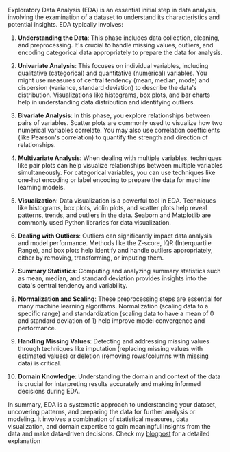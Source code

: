 Exploratory Data Analysis (EDA) is an essential initial step in data analysis, involving the examination of a dataset to understand its characteristics and potential insights. EDA typically involves:

1. **Understanding the Data**: This phase includes data collection, cleaning, and preprocessing. It's crucial to handle missing values, outliers, and encoding categorical data appropriately to prepare the data for analysis.

2. **Univariate Analysis**: This focuses on individual variables, including qualitative (categorical) and quantitative (numerical) variables. You might use measures of central tendency (mean, median, mode) and dispersion (variance, standard deviation) to describe the data's distribution. Visualizations like histograms, box plots, and bar charts help in understanding data distribution and identifying outliers.

3. **Bivariate Analysis**: In this phase, you explore relationships between pairs of variables. Scatter plots are commonly used to visualize how two numerical variables correlate. You may also use correlation coefficients (like Pearson's correlation) to quantify the strength and direction of relationships.

4. **Multivariate Analysis**: When dealing with multiple variables, techniques like pair plots can help visualize relationships between multiple variables simultaneously. For categorical variables, you can use techniques like one-hot encoding or label encoding to prepare the data for machine learning models.

5. **Visualization**: Data visualization is a powerful tool in EDA. Techniques like histograms, box plots, violin plots, and scatter plots help reveal patterns, trends, and outliers in the data. Seaborn and Matplotlib are commonly used Python libraries for data visualization.

6. **Dealing with Outliers**: Outliers can significantly impact data analysis and model performance. Methods like the Z-score, IQR (Interquartile Range), and box plots help identify and handle outliers appropriately, either by removing, transforming, or imputing them.

7. **Summary Statistics**: Computing and analyzing summary statistics such as mean, median, and standard deviation provides insights into the data's central tendency and variability.

8. **Normalization and Scaling**: These preprocessing steps are essential for many machine learning algorithms. Normalization (scaling data to a specific range) and standardization (scaling data to have a mean of 0 and standard deviation of 1) help improve model convergence and performance.

9. **Handling Missing Values**: Detecting and addressing missing values through techniques like imputation (replacing missing values with estimated values) or deletion (removing rows/columns with missing data) is critical.

10. **Domain Knowledge**: Understanding the domain and context of the data is crucial for interpreting results accurately and making informed decisions during EDA.

In summary, EDA is a systematic approach to understanding your dataset, uncovering patterns, and preparing the data for further analysis or modeling. It involves a combination of statistical measures, data visualization, and domain expertise to gain meaningful insights from the data and make data-driven decisions. Check my [blogpost](https://tejaswinigirish.wordpress.com/2023/09/03/exploratory-data-analysis/) for a detailed explanation
